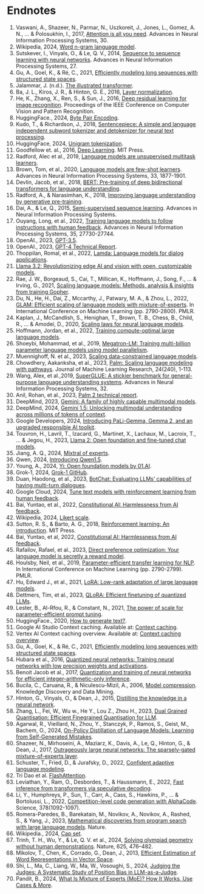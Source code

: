 # Endnotes

1. Vaswani, A., Shazeer, N., Parmar, N., Uszkoreit, J., Jones, L., Gomez, A. N., ... & Polosukhin, I., 2017, [Attention is all you need](https://arxiv.org/abs/1706.03762). Advances in Neural Information Processing Systems, 30.
2. Wikipedia, 2024, [Word n-gram language model](https://en.wikipedia.org/wiki/Word_n-gram_language_model).
3. Sutskever, I., Vinyals, O., & Le, Q. V., 2014, [Sequence to sequence learning with neural networks](https://arxiv.org/abs/1409.3215). Advances in Neural Information Processing Systems, 27.
4. Gu, A., Goel, K., & Ré, C., 2021, [Efficiently modeling long sequences with structured state spaces](https://arxiv.org/abs/2111.00396).
5. Jalammar, J. (n.d.). [The illustrated transformer](https://jalammar.github.io/illustrated-transformer/).
6. Ba, J. L., Kiros, J. R., & Hinton, G. E., 2016, [Layer normalization](https://arxiv.org/abs/1607.06450).
7. He, K., Zhang, X., Ren, S., & Sun, J., 2016, [Deep residual learning for image recognition](https://arxiv.org/abs/1512.03385). Proceedings of the IEEE Conference on Computer Vision and Pattern Recognition.
8. HuggingFace., 2024, [Byte Pair Encoding](https://huggingface.co/learn/nlp-course/chapter6/5?fw=pt).
9. Kudo, T., & Richardson, J., 2018, [Sentencepiece: A simple and language independent subword tokenizer and detokenizer for neural text processing](https://arxiv.org/abs/1808.06226).
10. HuggingFace, 2024, [Unigram tokenization](https://huggingface.co/learn/nlp-course/chapter6/7?fw=pt).
11. Goodfellow et. al., 2016, [Deep Learning](http://www.deeplearningbook.org). MIT Press.
12. Radford, Alec et al., 2019, [Language models are unsupervised multitask learners](https://cdn.openai.com/research-covers/language-unsupervised/language_understanding_paper.pdf).
13. Brown, Tom, et al., 2020, [Language models are few-shot learners](https://arxiv.org/abs/2005.14165). Advances in Neural Information Processing Systems, 33, 1877-1901.
14. Devlin, Jacob, et al., 2018, [BERT: Pre-training of deep bidirectional transformers for language understanding](https://arxiv.org/abs/1810.04805).
15. Radford, A., & Narasimhan, K., 2018, [Improving language understanding by generative pre-training](https://s3-us-west-2.amazonaws.com/openai-assets/research-covers/language-unsupervised/language_understanding_paper.pdf).
16. Dai, A., & Le, Q., 2015, [Semi-supervised sequence learning](https://arxiv.org/abs/1511.01432). Advances in Neural Information Processing Systems.
17. Ouyang, Long, et al., 2022, [Training language models to follow instructions with human feedback](https://arxiv.org/abs/2203.02155). Advances in Neural Information Processing Systems, 35, 27730-27744.
18. OpenAI., 2023, [GPT-3.5](https://platform.openai.com/docs/models/gpt-3-5).
19. OpenAI., 2023, [GPT-4 Technical Report](https://arxiv.org/abs/2303.08774).
20. Thoppilan, Romal, et al., 2022, [Lamda: Language models for dialog applications](https://arxiv.org/abs/2201.08239).
21. [Llama 3.2: Revolutionizing edge AI and vision with open, customizable models](https://ai.meta.com/blog/llama-3-2-connect-2024-vision-edge-mobile-devices/).
22. Rae, J. W., Borgeaud, S., Cai, T., Millican, K., Hoffmann, J., Song, F., ... & Irving, G., 2021, [Scaling language models: Methods, analysis & insights from training Gopher](https://arxiv.org/pdf/2112.11446.pdf).
23. Du, N., He, H., Dai, Z., Mccarthy, J., Patwary, M. A., & Zhou, L., 2022, [GLAM: Efficient scaling of language models with mixture-of-experts](https://proceedings.mlr.press/v162/du22a.html). In International Conference on Machine Learning (pp. 2790-2800). PMLR.
24. Kaplan, J., McCandlish, S., Henighan, T., Brown, T. B., Chess, B., Child, R., ... & Amodei, D., 2020, [Scaling laws for neural language models](https://arxiv.org/abs/2001.08361).
25. Hoffmann, Jordan, et al., 2022, [Training compute-optimal large language models](https://arxiv.org/abs/2203.15556).
26. Shoeybi, Mohammad, et al., 2019, [Megatron-LM: Training multi-billion parameter language models using model parallelism](https://arxiv.org/abs/1909.08053).
27. Muennighoff, N. et al., 2023, [Scaling data-constrained language models](https://arxiv.org/abs/2305.16264).
28. Chowdhery, Aakanksha, et al., 2023, [Palm: Scaling language modeling with pathways](https://arxiv.org/abs/2204.02311). Journal of Machine Learning Research, 24(240), 1-113.
29. Wang, Alex, et al.,2019, [SuperGLUE: A stickier benchmark for general-purpose language understanding systems](https://arxiv.org/abs/1905.00537). Advances in Neural Information Processing Systems, 32.
30. Anil, Rohan, et al., 2023, [Palm 2 technical report](https://arxiv.org/abs/2305.10403).
31. DeepMind, 2023, [Gemini: A family of highly capable multimodal models](https://storage.googleapis.com/deepmind-media/gemini/gemini_1_report.pdf).
32. DeepMind, 2024, [Gemini 1.5: Unlocking multimodal understanding across millions of tokens of context](https://storage.googleapis.com/deepmind-media/gemini/gemini_v1_5_report.pdf).
33. Google Developers, 2024, [Introducing PaLi-Gemma, Gemma 2, and an upgraded responsible AI toolkit](https://developers.googleblog.com/en/gemma-family-and-toolkit-expansion-io-2024/).
34. Touvron, H., Lavril, T., Izacard, G., Martinet, X., Lachaux, M., Lacroix, T., ... & Jegou, H., 2023, [Llama 2: Open foundation and fine-tuned chat models](https://arxiv.org/abs/2307.09288).
35. Jiang, A. Q., 2024, [Mixtral of experts](https://arxiv.org/abs/2401.04088).
36. Qwen, 2024, [Introducing Qwen1.5](https://qwenlm.github.io/blog/qwen1.5/).
37. Young, A., 2024, [Yi: Open foundation models by 01.AI](https://arxiv.org/abs/2403.04652).
38. Grok-1, 2024, [Grok-1 GitHub](https://github.com/xai-org/grok-1).
39. Duan, Haodong, et al., 2023, [BotChat: Evaluating LLMs’ capabilities of having multi-turn dialogues](https://arxiv.org/abs/2310.13650).
40. Google Cloud, 2024, [Tune text models with reinforcement learning from human feedback](https://cloud.google.com/vertex-ai/generative-ai/docs/models/tune-text-models-rlhf).
41. Bai, Yuntao, et al., 2022, [Constitutional AI: Harmlessness from AI feedback](https://arxiv.org/abs/2212.08073).
42. Wikipedia, 2024, [Likert scale](https://en.wikipedia.org/wiki/Likert_scale).
43. Sutton, R. S., & Barto, A. G., 2018, [Reinforcement learning: An introduction](http://incompleteideas.net/book/the-book-2nd.html). MIT Press.
44. Bai, Yuntao, et al, 2022, [Constitutional AI: Harmlessness from AI feedback](https://arxiv.org/abs/2212.08073).
45. Rafailov, Rafael, et al., 2023, [Direct preference optimization: Your language model is secretly a reward model](https://arxiv.org/abs/2305.18290).
46. Houlsby, Neil, et al., 2019, [Parameter-efficient transfer learning for NLP](https://proceedings.mlr.press/v97/houlsby19a.html). In International Conference on Machine Learning (pp. 2790-2799). PMLR.
47. Hu, Edward J., et al., 2021, [LoRA: Low-rank adaptation of large language models](https://arxiv.org/abs/2106.09685).
48. Dettmers, Tim, et al., 2023, [QLoRA: Efficient finetuning of quantized LLMs](https://arxiv.org/abs/2305.14314).
49. Lester, B., Al-Rfou, R., & Constant, N., 2021, [The power of scale for parameter-efficient prompt tuning](https://arxiv.org/abs/2104.08691).
50. HuggingFace., 2020, [How to generate text?](https://huggingface.co/blog/how-to-generate).
51. Google AI Studio Context caching. Available at: [Context caching](https://ai.google.dev/gemini-api/docs/caching?lang=python).
52. Vertex AI Context caching overview. Available at: [Context caching overview](https://cloud.google.com/vertex-ai/generative-ai/docs/context-cache/context-cache-overview).
53. Gu, A., Goel, K., & Ré, C., 2021, [Efficiently modeling long sequences with structured state spaces](https://arxiv.org/abs/2111.00396).
54. Hubara et al., 2016, [Quantized neural networks: Training neural networks with low precision weights and activations](https://arxiv.org/abs/1609.07061).
55. Benoit Jacob et al., 2017, [Quantization and training of neural networks for efficient integer-arithmetic-only inference](https://arxiv.org/abs/1712.05877).
56. Bucila, C., Caruana, R., & Niculescu-Mizil, A., 2006, [Model compression](https://www.cs.cornell.edu/~caruana/compression.kdd06.pdf). Knowledge Discovery and Data Mining.
57. Hinton, G., Vinyals, O., & Dean, J., 2015, [Distilling the knowledge in a neural network](https://arxiv.org/abs/1503.02531).
58. Zhang, L., Fei, W., Wu w., He Y., Lou Z., Zhou H., 2023, [Dual Grained Quantisation: Efficient Finegrained Quantisation for LLM](https://arxiv.org/abs/2310.04836).
59. Agarwal, R., Vieillard, N., Zhou, Y., Stanczyk, P., Ramos, S., Geist, M., Bachem, O., 2024, [On-Policy Distillation of Language Models: Learning from Self-Generated Mistakes](https://arxiv.org/abs/2306.13649).
60. Shazeer, N., Mirhoseini, A., Maziarz, K., Davis, A., Le, Q., Hinton, G., & Dean, J., 2017, [Outrageously large neural networks: The sparsely-gated mixture-of-experts layer](https://arxiv.org/abs/1701.06538).
61. Schuster, T., Fried, D., & Jurafsky, D., 2022, [Confident adaptive language modeling](https://arxiv.org/abs/2207.07061).
62. Tri Dao et al. [FlashAttention](https://arxiv.org/abs/2205.14135).
63. Leviathan, Y., Ram, O., Desbordes, T., & Haussmann, E., 2022, [Fast inference from transformers via speculative decoding](https://arxiv.org/abs/2211.17192).
64. Li, Y., Humphreys, P., Sun, T., Carr, A., Cass, S., Hawkins, P., ... & Bortolussi, L., 2022, [Competition-level code generation with AlphaCode](https://www.science.org/doi/10.1126/science.abq1158). Science, 378(1092-1097).
65. Romera-Paredes, B., Barekatain, M., Novikov, A., Novikov, A., Rashed, S., & Yang, J., 2023, [Mathematical discoveries from program search with large language models](https://www.nature.com/articles/s41586-023-06924-6). Nature.
66. Wikipedia., 2024, [Cap set](https://en.wikipedia.org/wiki/Cap_set).
67. Trinh, T. H., Wu, Y., & Le, Q. V. et al., 2024, [Solving olympiad geometry without human demonstrations](https://www.nature.com/articles/s41586-023-06747-5). Nature, 625, 476–482.
68. Mikolov, T., Chen, K., Corrado, G., Dean, J., 2013, [Efficient Estimation of Word Representations in Vector Space](https://arxiv.org/pdf/1301.3781).
69. Shi, L., Ma, C., Liang, W., Ma, W., Vosoughi, S., 2024, [Judging the Judges: A Systematic Study of Position Bias in LLM-as-a-Judge](https://arxiv.org/abs/2406.07791).
70. Pandit, B., 2024, [What Is Mixture of Experts (MoE)? How It Works, Use Cases & More](https://www.datacamp.com/blog/mixture-of-experts-moe).
